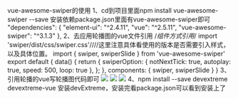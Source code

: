 vue-awesome-swiper的使用
1、cd到项目里面npm install vue-awesome-swiper --save  安装依赖package.json里面有vue-awesome-swiper即可
  "dependencies": {
      "element-ui": "^2.4.11",
      "vue": "^2.5.11",
      "vue-awesome-swiper": "^3.1.3"
    },
2、去应用轮播图的vue文件引用
  /*组件方式引用*/
      import 'swiper/dist/css/swiper.css'////这里注意具体看使用的版本是否需要引入样式，以及具体位置。
      import { swiper, swiperSlide } from 'vue-awesome-swiper'
      export default {
        data() {
          return {
              swiperOption: {
                notNextTick: true,
                autoplay: true,
                speed: 500,
                loop: true
              },
            };
          },
      components: {
        swiper,
        swiperSlide
      }
  }
3、引用轮播的vue写轮播图代码即可
     <swiper :options="swiperOption">
      <swiper-slide><img src="../assets/images/xingtong1.jpg" class="lunbotu"></swiper-slide>
      <swiper-slide><img src="../assets/images/xingtong2.jpg" class="lunbotu"></swiper-slide>
      <swiper-slide><img src="../assets/images/xingtong3.jpg" class="lunbotu"></swiper-slide>
    </swiper>
4、npm install --save devextreme devextreme-vue  安装devExtreme，安装完看package.json可以看到安装上了